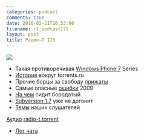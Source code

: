 ```yaml
---
categories: podcast
comments: true
date: 2010-02-21T10:53:00
filename: rt_podcast175
layout: post
title: Радио-Т 175
---
```


![](https://radio-t.com/images/radio-t/rt175.jpg)


- Такая противоречивая [Windows Phone 7](http://www.securitylab.ru/news/390832.php) Series
- [История](http://www.securitylab.ru/news/390974.php) вокруг torrents.ru
- Прочие борцы за свободу [прижаты](http://www.securitylab.ru/news/390891.php)
- Самые опасные [ошибки](http://www.opennet.ru/opennews/art.shtml?num=25465) 2009
- [На чем](http://www.linux.org.ru/news/linux-general/4559794) сидит бородатый
- [Subversion 1.7](http://subversion.wandisco.com/component/content/article/1/44.html) уже не догонит
- [Темы](http://radio-t.com/temi_dlja_vipuskov/temy-dlya-175/) наших слушателей

[Аудио](http://archive.rucast.net/radio-t/media/rt_podcast175.mp3)
[radio-t.torrent](http://www.radio-t.com/torrents/rt_podcast175.mp3.torrent)

* [Лог чата](http://chat.radio-t.com/logs/radio-t-175.html)
<audio src="http://archive.rucast.net/radio-t/media/rt_podcast175.mp3" preload="none"></audio>
